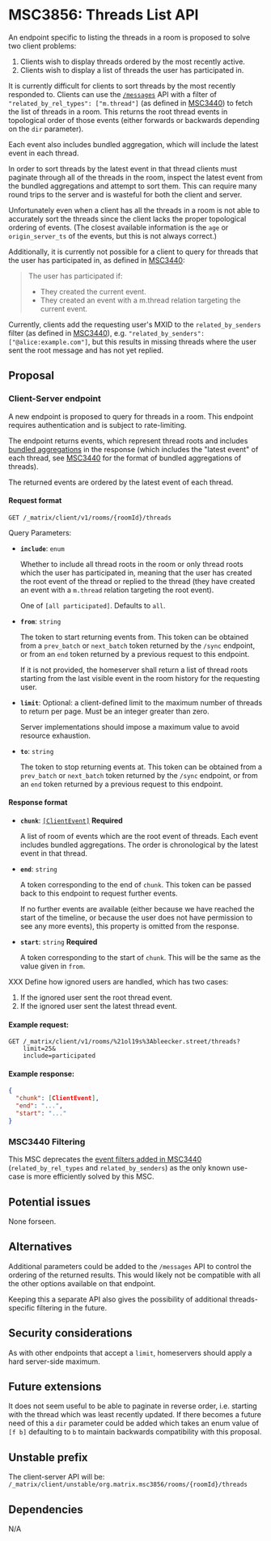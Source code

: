# MSC3856: Threads List API

An endpoint specific to listing the threads in a room is proposed to solve two
client problems:

1. Clients wish to display threads ordered by the most recently active.
2. Clients wish to display a list of threads the user has participated in.

It is currently difficult for clients to sort threads by the most recently
responded to. Clients can use the [`/messages`](https://spec.matrix.org/v1.3/client-server-api/#get_matrixclientv3roomsroomidmessages)
API with a filter of `"related_by_rel_types": ["m.thread"]` (as defined in
[MSC3440](https://github.com/matrix-org/matrix-spec-proposals/blob/main/proposals/3440-threading-via-relations.md#fetch-all-threads-in-a-room))
to fetch the list of threads in a room. This returns the root thread events in
topological order of those events (either forwards or backwards depending on the
`dir` parameter).

Each event also includes bundled aggregation, which will include the latest
event in each thread.

In order to sort threads by the latest event in that thread clients must
paginate through all of the threads in the room, inspect the latest event from
the bundled aggregations and attempt to sort them. This can require many round
trips to the server and is wasteful for both the client and server.

Unfortunately even when a client has all the threads in a room is not able to accurately
sort the threads since the client lacks the proper topological ordering of events. (The
closest available information is the `age` or `origin_server_ts` of the events, but this
is not always correct.)

Additionally, it is currently not possible for a client to query for threads that
the user has participated in, as defined in
[MSC3440](https://github.com/matrix-org/matrix-spec-proposals/blob/main/proposals/3440-threading-via-relations.md#event-format):

> The user has participated if:
>
> * They created the current event.
> * They created an event with a m.thread relation targeting the current event.

Currently, clients add the requesting user's MXID to the `related_by_senders` filter
(as defined in
[MSC3440](https://github.com/matrix-org/matrix-spec-proposals/blob/main/proposals/3440-threading-via-relations.md#fetch-all-threads-in-a-room)),
e.g. `"related_by_senders":["@alice:example.com"]`, but this results in missing
threads where the user sent the root message and has not yet replied.

## Proposal

### Client-Server endpoint

A new endpoint is proposed to query for threads in a room. This endpoint requires
authentication and is subject to rate-limiting.

The endpoint returns events, which represent thread roots and includes
[bundled aggregations](https://spec.matrix.org/v1.3/client-server-api/#aggregations)
in the response (which includes the "latest event" of each thread, see
[MSC3440](https://github.com/matrix-org/matrix-spec-proposals/blob/main/proposals/3440-threading-via-relations.md#event-format)
for the format of bundled aggregations of threads).

The returned events are ordered by the latest event of each thread.

#### Request format

```
GET /_matrix/client/v1/rooms/{roomId}/threads
```

Query Parameters:

* **`include`**: `enum`

  Whether to include all thread roots in the room or only thread roots which the
  user has participated in, meaning that the user has created the root event of
  the thread or replied to the thread (they have created an event with a `m.thread`
  relation targeting the root event).

  One of `[all participated]`. Defaults to `all`.
* **`from`**: `string`

  The token to start returning events from. This token can be obtained from a
  `prev_batch` or `next_batch` token returned by the `/sync` endpoint, or from
  an `end` token returned by a previous request to this endpoint.

  If it is not provided, the homeserver shall return a list of thread roots starting
  from the last visible event in the room history for the requesting user.
* **`limit`**: Optional: a client-defined limit to the maximum
  number of threads to return per page. Must be an integer greater than zero.

  Server implementations should impose a maximum value to avoid resource
  exhaustion.
* **`to`**: `string`

  The token to stop returning events at. This token can be obtained from a
  `prev_batch` or `next_batch` token returned by the `/sync` endpoint, or from
  an `end` token returned by a previous request to this endpoint.

#### Response format

* **`chunk`**: [`[ClientEvent]`](https://spec.matrix.org/v1.3/client-server-api/#room-event-format) **Required**

  A list of room of events which are the root event of threads. Each event includes
  bundled aggregations. The order is chronological by the latest event in that thread.
* **`end`**: `string`

  A token corresponding to the end of `chunk`. This token can be passed back to
  this endpoint to request further events.

  If no further events are available (either because we have reached the start
  of the timeline, or because the user does not have permission to see any more
  events), this property is omitted from the response.
* **`start`**: `string` **Required**

  A token corresponding to the start of `chunk`. This will be the same as the
  value given in `from`.

XXX Define how ignored users are handled, which has two cases:

1. If the ignored user sent the root thread event.
2. If the ignored user sent the latest thread event.

#### Example request:

```
GET /_matrix/client/v1/rooms/%21ol19s%3Ableecker.street/threads?
    limit=25&
    include=participated
```

#### Example response:

```json
{
  "chunk": [ClientEvent],
  "end": "...",
  "start": "..."
}
```

### MSC3440 Filtering

This MSC deprecates the [event filters added in MSC3440](https://github.com/matrix-org/matrix-spec-proposals/blob/main/proposals/3440-threading-via-relations.md#fetch-all-threads-in-a-room)
(`related_by_rel_types` and `related_by_senders`) as the only known use-case is
more efficiently solved by this MSC.

## Potential issues

None forseen.

## Alternatives

Additional parameters could be added to the `/messages` API to control the ordering
of the returned results. This would likely not be compatible with all the other
options available on that endpoint.

Keeping this a separate API also gives the possibility of additional threads-specific
filtering in the future.

## Security considerations

As with other endpoints that accept a `limit`, homeservers should apply a hard
server-side maximum.

## Future extensions

It does not seem useful to be able to paginate in reverse order, i.e. starting with
the thread which was least recently updated. If there becomes a future need of this
a `dir` parameter could be added which takes an enum value of `[f b]` defaulting to
`b` to maintain backwards compatibility with this proposal. 

## Unstable prefix

The client-server API will be: `/_matrix/client/unstable/org.matrix.msc3856/rooms/{roomId}/threads`

## Dependencies

N/A
